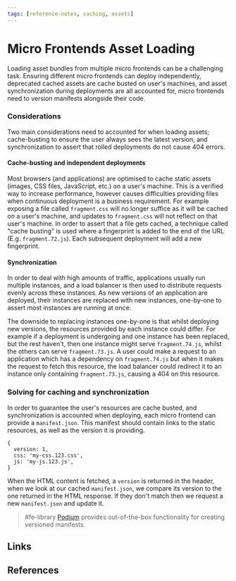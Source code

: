 ```yaml
---
tags: [reference-notes, caching, assets]
---
```


# Micro Frontends Asset Loading

Loading asset bundles from multiple micro frontends can be a challenging task. Ensuring different micro frontends can deploy independently, deprecated cached assets are cache busted on user's machines, and asset synchronization during deployments are all accounted for, micro frontends need to version manifests alongside their code.

### Considerations
Two main considerations need to accounted for when loading assets; cache-busting to ensure the user always sees the latest version, and synchronization to assert that rolled deployments do not cause 404 errors.

#### Cache-busting and independent deployments
Most browsers (and applications) are optimised to cache static assets (images, CSS files, JavaScript, etc.) on a user's machine. This is a verified way to increase performance, however causes difficulties providing files when continuous deployment is a business requirement. For example exposing a file called `fragment.css` will no longer suffice as it will be cached on a user's machine, and updates to `fragment.css` will not reflect on that user's machine. In order to assert that a file gets cached, a technique called "cache busting" is used where a fingerprint is added to the end of the URL (E.g. `fragment.72.js`). Each subsequent deployment will add a new fingerprint.

#### Synchronization
In order to deal with high amounts of traffic, applications usually run multiple instances, and a load balancer is then used to distribute requests evenly across these instances. As new versions of an application are deployed, their instances are replaced with new instances, one-by-one to assert most instances are running at once.

The downside to replacing instances one-by-one is that whilst deploying new versions, the resources provided by each instance could differ. For example if a deployment is undergoing and one instance has been replaced, but the rest haven't, then one instance might serve `fragment.74.js`, whilst the others can serve `fragment.73.js`. A user could make a request to an application which has a dependency on `fragment.74.js` but when it makes the request to fetch this resource, the load balancer could redirect it to an instance only containing `fragment.73.js`, causing a 404 on this resource.

### Solving for caching and synchronization
In order to guarantee the user's resources are cache busted, and synchronization is accounted when deploying, each micro frontend can provide a `manifest.json`. This manifest should contain links to the static resources, as well as the version it is providing.
```
{
  version: 1,
  css: 'my-css.123.css',
  js: 'my-js.123.js',
}
```

When the HTML content is fetched, a `version` is returned in the header, when we look at our cached `manifest.json`, we compare its version to the one returned in the HTML response. If they don't match then we request a new `manifest.json` and update it. 

> #fe-library [Podium](https://podium-lib.io/) provides out-of-the-box functionality for creating versioned manifests.


## Links

## References
